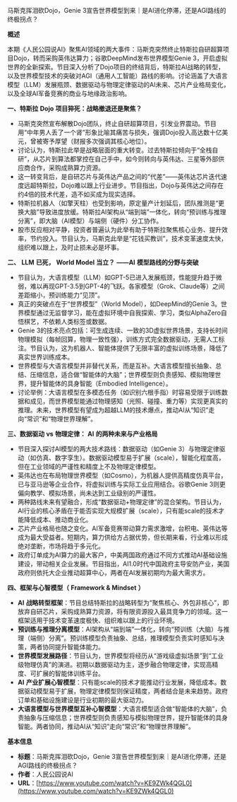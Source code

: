 马斯克挥泪砍Dojo，Genie 3宣告世界模型到来｜是AI进化停滞，还是AGI路线的终极拐点？

  

**概述**

  

本期《人民公园说AI》聚焦AI领域的两大事件：马斯克突然终止特斯拉自研超算项目Dojo，转而采购英伟达算力；谷歌DeepMind发布世界模型Genie 3，开启虚拟世界的全新探索。节目深入分析了Dojo项目的终结背后，特斯拉AI战略的转型，以及世界模型技术的突破对AGI（通用人工智能）路线的影响。讨论涵盖了大语言模型（LLM）发展瓶颈、数据驱动与物理定律驱动的AI未来、芯片产业格局变化，以及全球AI军备竞赛的商业与地缘政治影响。

  

**一、特斯拉** **Dojo** **项目猝死：战略撤退还是聚焦？**

- 马斯克突然宣布解散Dojo团队，终止自研超算项目，引发业界震动。节目用“中年男人丢了一个肾”形象比喻其痛苦与损失，强调Dojo投入高达数十亿美元，曾被寄予厚望（财报多次强调其核心地位）。
- 讨论认为，特斯拉此举是战略层面的重大转变。过去特斯拉倾向于“全栈自研”，从芯片到算法都掌控在自己手中，如今则转向与英伟达、三星等外部供应商合作，采购成熟算力资源。
- 这一转变背后，是自研芯片与英伟达产品之间的“代差”——英伟达芯片迭代速度远超特斯拉，Dojo难以跟上行业进步。节目指出，Dojo与英伟达之间存在约4倍的技术代差，造不如买成为现实选择。
- 特斯拉机器人（如擎天柱）也受到影响，原定量产计划延后，团队推测是“更换大脑”导致进度放缓。特斯拉AI架构从“端到端”一体化，转向“预训练与推理分离”，即大脑（AI模型）与端侧（硬件）分工协作。
- 股市反应相对平静，投资者普遍认为此举有助于特斯拉聚焦核心业务、提升效率，节约投入。节目认为，马斯克此举是“花钱买教训”，技术变革速度太快，组织难以跟上，及时止损未必是坏事。

  

**二、** **LLM** **已死，** **World Model** **当立？** **——AI** **模型路线的分野与突破**

- 节目认为，大语言模型（LLM）如GPT-5已进入发展瓶颈，性能提升趋于微弱，难以再现GPT-3.5到GPT-4的飞跃。各家模型（Grok、Claude等）之间差距缩小，预训练能力“见顶”。
- 真正的突破点在于“世界模型”（World Model），如DeepMind的Genie 3。世界模型通过无监督学习，能在虚拟环境中自我探索、学习，类似AlphaZero自悟棋艺，不依赖人类标签或数据。
- Genie 3的技术亮点包括：可生成连续、一致的3D虚拟世界场景，支持长时间物理模拟（每帧回算，物理一致性强），训练方式完全数据驱动，无需人工标注。节目认为，这为机器人、智能体提供了无限丰富的虚拟训练场景，降低了真实世界训练成本。
- 世界模型与大语言模型并非替代关系，而是互补。大语言模型擅长抽象、总结、压缩信息，适合做“智能体的大脑”；世界模型则负责感知、模拟物理世界，提升智能体的具身智能（Embodied Intelligence）。
- 讨论举例：大语言模型在多模态任务（如识别六根手指）时容易受限于训练数据和成见，而世界模型能通过物理感知（光照、碰撞、重力等）实现更真实的推理。未来，世界模型有望成为超越LLM的技术爆点，推动AI从“知识”走向“常识”和“物理世界理解”。

  

**三、数据驱动** **vs** **物理定律：** **AI** **的两种未来与产业格局**

- 节目深入探讨AI模型的两大技术路线：数据驱动（如Genie 3）与物理定律驱动（如仿真、数字孪生）。数据驱动模型易于扩展（scale），智能化程度高，但在工业领域的严谨性和精度上不及物理定律模型。
- 英伟达也在布局物理世界模型（如Cosmo），为机器人提供高精度仿真平台，已与亚马逊等企业合作，将虚拟训练与实际工业应用结合。谷歌Genie 3则更偏向教学、模拟场景，尚未达到工业级别的严谨性。
- 两种路线未来有望融合，形成“数据驱动+物理定律”的混合架构。节目认为，AI行业的核心矛盾在于能否实现大规模扩展（scale），只有能scale的技术才能降低成本、推动商业化。
- 芯片产业格局也随之变化。AI军备竞赛带动算力需求激增，台积电、英伟达等成为最大受益者。短期内，算力供给方占据优势，但长期来看，行业难以形成绝对垄断，市场将趋于多元化。
- 政府订单成为AI算力的最大客户，中美两国政府通过不同方式推动AI基础设施建设，带动相关企业发展。节目指出，AI1.0时代中国政府主导安防产业，美国政府则依托大企业推动超算中心，两者在AI发展初期均为最大需求方。

  

**四、框架与心智模型（** **Framework & Mindset** **）**

- **AI** **战略转型框架**：节目总结特斯拉的战略转型为“聚焦核心、外包非核心”，即放弃自研芯片，采购成熟算力资源，将有限资源投入最具竞争力的领域。这一框架适用于技术变革速度极快、组织难以跟上的行业环境。
- **预训练与推理分离模型**：AI架构从“端到端”一体化，转向“预训练（大脑）与推理（端侧）分离”。预训练模型负责抽象、总结，推理模型负责实时感知与决策，两者协同提升智能体能力。
- **世界模型发展路径**：节目认为，世界模型将经历从“游戏级虚拟场景”到“工业级物理仿真”的演进。初期以数据驱动为主，逐步融合物理定律，实现高精度、可扩展的智能体训练平台。
- **AI** **产业扩展心智模型**：只有能scale的技术才能推动行业发展，降低成本。数据驱动模型易于扩展，物理定律模型则保证精度，两者结合是未来趋势。政府订单和基础设施建设是行业初期的最大驱动力。
- **大语言模型与世界模型互补心智模型**：大语言模型适合做“智能体的大脑”，负责抽象与压缩信息；世界模型则负责感知与模拟物理世界，提升智能体的具身智能。两者协同，推动AI从“知识”走向“常识”和“物理世界理解”。

  

**基本信息**

- **标题**：马斯克挥泪砍Dojo，Genie 3宣告世界模型到来｜是AI进化停滞，还是AGI路线的终极拐点？
- **作者**：人民公园说AI
- **URL**：[https://www.youtube.com/watch?v=KE9ZWk4QGL0](https://www.youtube.com/watch?v=KE9ZWk4QGL0)